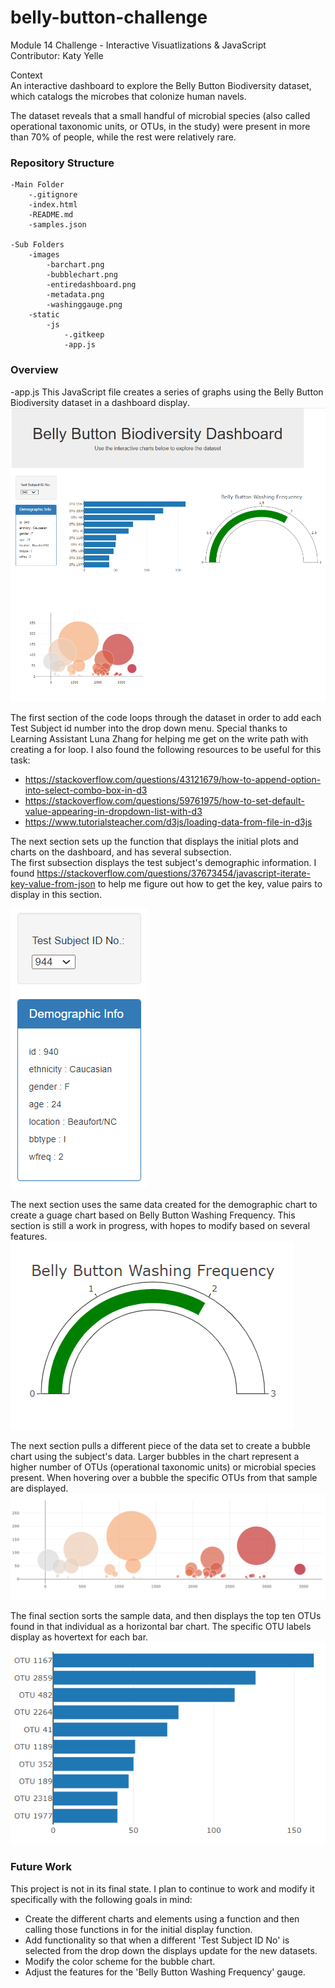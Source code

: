 # belly-button-challenge
Module 14 Challenge - Interactive Visuatlizations & JavaScript <br>
Contributor: Katy Yelle

Context<br>
An interactive dashboard to explore the Belly Button Biodiversity dataset, which catalogs the microbes that colonize human navels.

The dataset reveals that a small handful of microbial species (also called operational taxonomic units, or OTUs, in the study) were present in more than 70% of people, while the rest were relatively rare. 

### Repository Structure
    -Main Folder
        -.gitignore
        -index.html
        -README.md
        -samples.json

    -Sub Folders
        -images
            -barchart.png
            -bubblechart.png
            -entiredashboard.png
            -metadata.png
            -washinggauge.png
        -static
            -js
                -.gitkeep
                -app.js
        
### Overview
-app.js
This JavaScript file creates a series of graphs using the Belly Button Biodiversity dataset in a dashboard display.
![Entire Dropdown Display](/images/entireddashboard.png "Dashboard Display") 

The first section of the code loops through the dataset in order to add each Test Subject id number into the drop down menu.  Special thanks to Learning Assistant Luna Zhang for helping me get on the write path with creating a for loop. I also found the following resources to be useful for this task: 
- https://stackoverflow.com/questions/43121679/how-to-append-option-into-select-combo-box-in-d3
- https://stackoverflow.com/questions/59761975/how-to-set-default-value-appearing-in-dropdown-list-with-d3
- https://www.tutorialsteacher.com/d3js/loading-data-from-file-in-d3js

The next section sets up the function that displays the initial plots and charts on the dashboard, and has several subsection.  
The first subsection displays the test subject's demographic information. I found https://stackoverflow.com/questions/37673454/javascript-iterate-key-value-from-json to help me figure out how to get the key, value pairs to display in this section. 

![Dropdown Menu and Demographic Chart](/images/metadata.png "Demographic Chart")

The next section uses the same data created for the demographic chart to create a guage chart based on Belly Button Washing Frequency.  This section is still a work in progress, with hopes to modify based on several features. 
![Bellybutton Washing Gauge](/images/washinggauge.png "Belly Button Washing Gauge")

The next section pulls a different piece of the data set to create a bubble chart using the subject's data. Larger bubbles in the chart represent a higher number of OTUs (operational taxonomic units) or microbial species present. When hovering over a bubble the specific OTUs from that sample are displayed. 
![Bubble Chart](/images/bubblechart.png "Bubble Chart")

The final section sorts the sample data, and then displays the top ten OTUs found in that individual as a horizontal bar chart. The specific OTU labels display as hovertext for each bar.
![Bar Chart](/images/barchart.png "Bar Chart")

### Future Work
This project is not in its final state. I plan to continue to work and modify it specifically with the following goals in mind:
- Create the different charts and elements using a function and then calling those functions in for the initial display function.
- Add functionality so that when a different 'Test Subject ID No' is selected from the drop down the displays update for the new datasets.
- Modify the color scheme for the bubble chart.
- Adjust the features for the 'Belly Button Washing Frequency' gauge. 

